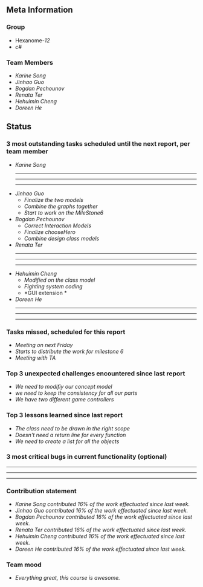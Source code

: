 ## Meta Information

### Group

 * Hexanome-*12*
 * *c#*

### Team Members

 * *Karine Song*
 * *Jinhao Guo*
 * *Bogdan Pechounov*
 * *Renata Ter*
 * *Hehuimin Cheng*
 * *Doreen He*

## Status

### 3 most outstanding tasks scheduled until the next report, per team member

 * *Karine Song*
   * **
   * **
   * **
 * *Jinhao Guo*
   * *Finalize the two models*
   * *Combine the graphs together*
   * *Start to work on the MileStone6*
 * *Bogdan Pechounov*
   * *Correct Interaction Models*
   * *Finalize chooseHero*
   * *Combine design class models*
 * *Renata Ter*
   * **
   * **
   * **
 * *Hehuimin Cheng*
   * *Modified on the class model*
   * *Fighting system coding*
   * *GUI extension *
 * *Doreen He*
   * **
   * **
   * **

### Tasks missed, scheduled for this report

 * *Meeting on next Friday*
 * *Starts to distribute the work for milestone 6*
 * *Meeting with TA*

### Top 3 unexpected challenges encountered since last report

  * *We need to modifiy our concept model*
  * *we need to keep the consistency for all our parts*
  * *We have two different game controllers*

### Top 3 lessons learned since last report

 * *The class need to be drawn in the right scope*
 * *Doesn't need a return line for every function*
 * *We need to create a list for all the objects*

### 3 most critical bugs in current functionality (optional)

 * **
 * **
 * **

### Contribution statement

 * *Karine Song contributed 16% of the work effectuated since last week.*
 * *Jinhao Guo contributed 16% of the work effectuated since last week.*
 * *Bogdan Pechounov contributed 16% of the work effectuated since last week.*
 * *Renata Ter contributed 16% of the work effectuated since last week.*
 * *Hehuimin Cheng contributed 16% of the work effectuated since last week.*
 * *Doreen He contributed 16% of the work effectuated since last week.*

### Team mood

 * *Everything great, this course is awesome.*
